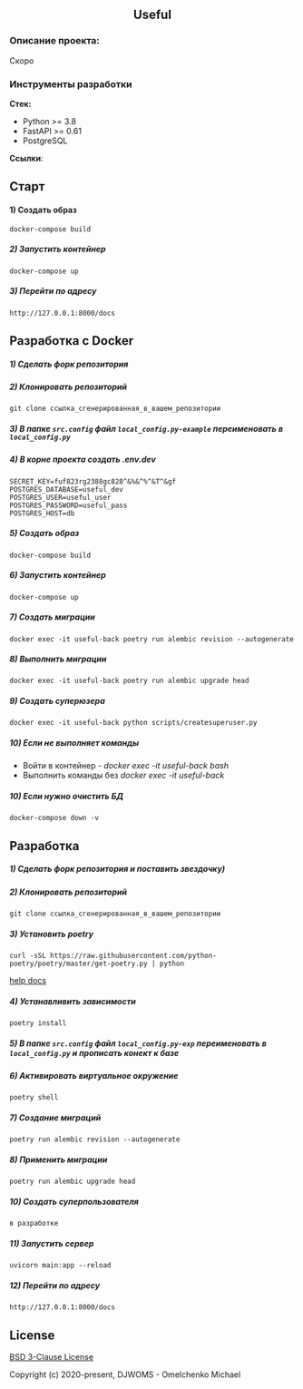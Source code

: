 <h2 align="center">Useful</h2>


### Описание проекта:
Скоро

### Инструменты разработки

**Стек:**
- Python >= 3.8
- FastAPI >= 0.61
- PostgreSQL

**Ссылки**:

## Старт

#### 1) Создать образ

    docker-compose build

##### 2) Запустить контейнер

    docker-compose up
    
##### 3) Перейти по адресу

    http://127.0.0.1:8000/docs

## Разработка с Docker

##### 1) Сделать форк репозитория

##### 2) Клонировать репозиторий

    git clone ссылка_сгенерированная_в_вашем_репозитории

##### 3) В папке `src.config` файл `local_config.py-example` переименовать в `local_config.py`

##### 4) В корне проекта создать .env.dev

    SECRET_KEY=fuf823rg2388gc828^&%&^%^&T^&gf
    POSTGRES_DATABASE=useful_dev
    POSTGRES_USER=useful_user
    POSTGRES_PASSWORD=useful_pass
    POSTGRES_HOST=db

##### 5) Создать образ

    docker-compose build

##### 6) Запустить контейнер

    docker-compose up
    
##### 7) Создать миграции

    docker exec -it useful-back poetry run alembic revision --autogenerate
    
##### 8) Выполнить миграции

    docker exec -it useful-back poetry run alembic upgrade head
    
##### 9) Создать суперюзера

    docker exec -it useful-back python scripts/createsuperuser.py

##### 10) Если не выполняет команды

- Войти в контейнер - _docker exec -it useful-back bash_
- Выполнить команды без _docker exec -it useful-back_ 
                                                        
##### 10) Если нужно очистить БД

    docker-compose down -v

## Разработка

##### 1) Сделать форк репозитория и поставить звездочку)

##### 2) Клонировать репозиторий

    git clone ссылка_сгенерированная_в_вашем_репозитории
    
##### 3) Установить poetry

    curl -sSL https://raw.githubusercontent.com/python-poetry/poetry/master/get-poetry.py | python
    
[help docs](https://python-poetry.org/docs/)
    
##### 4) Устанавливить зависимости
    
    poetry install

##### 5) В папке `src.config` файл `local_config.py-exp` переименовать в `local_config.py` и прописать конект к базе

##### 6) Активировать виртуальное окружение

    poetry shell
       
##### 7) Создание миграций

    poetry run alembic revision --autogenerate

##### 8) Применить миграции

    poetry run alembic upgrade head
    
##### 10) Создать суперпользователя

    в разработке
    
##### 11) Запустить сервер

    uvicorn main:app --reload
    
##### 12) Перейти по адресу

    http://127.0.0.1:8000/docs
 
## License

[BSD 3-Clause License](https://opensource.org/licenses/BSD-3-Clause)

Copyright (c) 2020-present, DJWOMS - Omelchenko Michael



